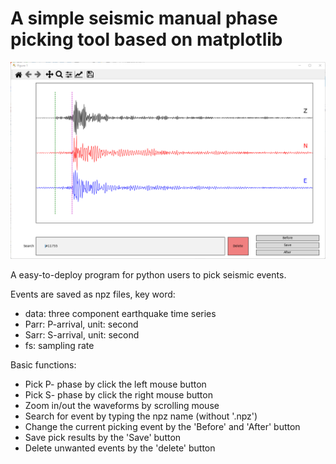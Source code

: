 # A simple seismic manual phase picking tool based on matplotlib

![interface](./interface.png)

A easy-to-deploy program for python users to pick seismic events.

Events are saved as npz files, key word: 

* data: three component earthquake time series
* Parr: P-arrival, unit: second
* Sarr: S-arrival, unit: second
* fs: sampling rate

Basic functions:

* Pick P- phase by click the left mouse button
* Pick S- phase by click the right mouse button
* Zoom in/out the waveforms by scrolling mouse
* Search for event by typing the npz name (without '.npz')
* Change the current picking event by the 'Before' and 'After' button
* Save pick results by the 'Save' button
* Delete unwanted events by the 'delete' button
